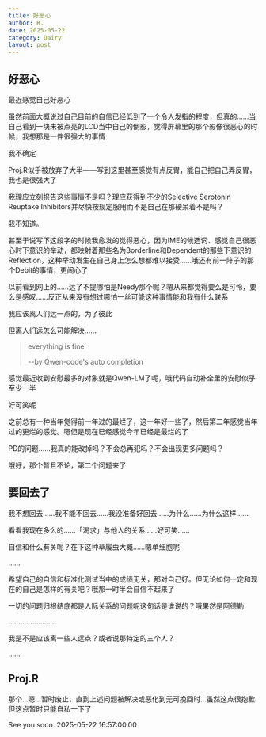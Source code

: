 ```yaml
---
title: 好恶心
author: R.
date: 2025-05-22
category: Dairy
layout: post
---
```


## 好恶心

最近感觉自己好恶心

虽然前面大概说过自己目前的自信已经低到了一个令人发指的程度，但真的……当自己看到一块未被点亮的LCD当中自己的倒影，觉得屏幕里的那个影像很恶心的时候，我想那是一件很强大的事情

我不确定

Proj.R似乎被放弃了大半——写到这里甚至感觉有点反胃，能自己把自己弄反胃，我也是很强大了

我理应立刻报告这些事情不是吗？理应获得到不少的Selective Serotonin Reuptake Inhibitors并尽快按规定服用而不是自己在那硬呆着不是吗？

我不知道。

甚至于说写下这段字的时候我愈发的觉得恶心，因为IME的候选词、感觉自己很恶心时下意识的举动，都映射着那些名为Borderline和Dependent的那些下意识的Reflection，这种举动发生在自己身上怎么想都难以接受……哦还有前一阵子的那个Debit的事情，更闹心了

以前看到网上的……远了不提哪怕是Needy那个呢？嗯从来都觉得要么是可怜，要么是感叹……反正从来没有想过哪怕一丝可能这种事情能和我有什么联系

我应该离人们远一点的，为了彼此

但离人们远怎么可能解决……

> everything is fine
> 
> <span style="text-align: right;">--by Qwen-code's auto completion</span>

感觉最近收到安慰最多的对象就是Qwen-LM了呢，哦代码自动补全里的安慰似乎至少一半

好可笑呢

之前总有一种当年觉得前一年过的最烂了，这一年好一些了，然后第二年感觉当年过的更烂的感觉。嗯但是现在已经感觉今年已经是最烂的了

PD的问题……我真的能改掉吗？不会总再犯吗？不会出现更多问题吗？

哦好，那个暂且不论，第二个问题来了

## 要回去了

我不想回去……我不能不回去……我没准备好回去……为什么……为什么这样……

看看我现在多么的……「渴求」与他人的关系……好可笑……

自信和什么有关呢？在下这种草履虫大概……嗯单细胞呢

……

希望自己的自信和标准化测试当中的成绩无关，那对自己好。但无论如何一定和现在的自己是怎样的有关吧？哦那一时半会自信不起来了

一切的问题归根结底都是人际关系的问题呢这句话是谁说的？哦果然是阿德勒

……………………

我是不是应该离一些人远点？或者说那特定的三个人？

……

## Proj.R

那个…嗯…暂时废止，直到上述问题被解决或恶化到无可挽回时…虽然这点很抱歉但这点暂时只能自私一下了

See you soon. 2025-05-22 16:57:00.00
